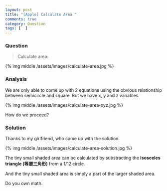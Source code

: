 ```yaml
---
layout: post
title: "[Apple] Calculate Area "
comments: true
category: Question
tags: [  ]
---
```


### Question 

> Calculate area: 

{% img middle /assets/images/calculate-area.jpg %}

### Analysis

We are only able to come up with 2 equations using the obvious relationship between semicircle and square. But we have x, y and z variables. 

{% img middle /assets/images/calculate-area-xyz.jpg %}

How do we proceed? 

### Solution

Thanks to my girlfriend, who came up with the solution: 

{% img middle /assets/images/calculate-area-solution.jpg %}

The tiny small shaded area can be calculated by substracting the __isosceles triangle (等腰三角形)__ from a 1/12 circle. 

And the tiny small shaded area is simply a part of the larger shaded area. 

Do you own math. 
